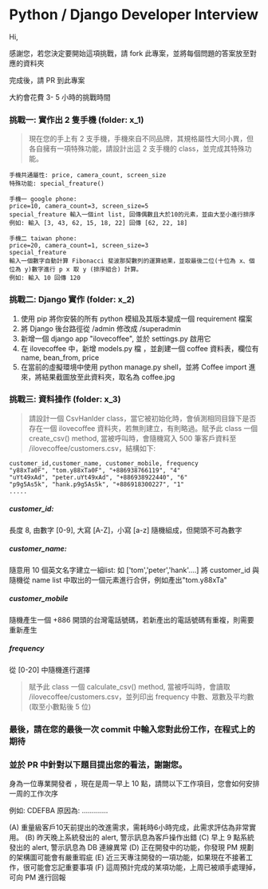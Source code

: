 # Python / Django Developer Interview

Hi,

感謝您，若您決定要開始這項挑戰，請 fork 此專案，並將每個問題的答案放至對應的資料夾

完成後，請 PR 到此專案

大約會花費 3- 5 小時的挑戰時間


### 挑戰一: 實作出 2 隻手機 (folder: x_1)

> 現在您的手上有 2 支手機，手機來自不同品牌，其規格屬性大同小異，但各自擁有一項特殊功能，請設計出這 2 支手機的 class，並完成其特殊功能。

```
手機共通屬性: price, camera_count, screen_size
特殊功能: special_freature() 

手機一 google phone:
price=10, camera_count=3, screen_size=5
special_freature 輸入一個int list, 回傳偶數且大於10的元素，並由大至小進行排序
例如: 輸入 [3, 43, 62, 15, 18, 22] 回傳 [62, 22, 18]

手機二 taiwan phone:
price=20, camera_count=1, screen_size=3
special_freature
輸入一個數字自動計算 Fibonacci 斐波那契數列的運算結果，並取最後二位(十位為 x、個位為 y)數字進行 p x 取 y (排序組合) 計算。
例如: 輸入 10 回傳 120

```


### 挑戰二: Django 實作  (folder: x_2)


1) 使用 pip 將你安裝的所有 python 模組及其版本變成一個 requirement 檔案
2) 將 Django 後台路徑從 /admin 修改成 /superadmin 
3) 新增一個 django app "ilovecoffee", 並於 settings.py 啟用它
4) 在 ilovecoffee 中，新增 models.py 檔 ，並創建一個 coffee 資料表，欄位有 name, bean_from, price
5) 在當前的虛擬環境中使用 python manage.py shell，並將 Coffee import 進來，將結果截圖放至此資料夾，取名為 coffee.jpg



### 挑戰三: 資料操作 (folder: x_3)
> 請設計一個 CsvHanlder class，當它被初始化時，會偵測相同目錄下是否存在一個 ilovecoffee 資料夾，若無則建立，有則略過。賦予此 class 一個 create_csv() method, 當被呼叫時，會隨機寫入 500 筆客戶資料至 /ilovecoffee/customers.csv，結構如下:
```
customer_id,customer_name, customer_mobile, frequency
"y88xTa0F", "tom.y88xTa0F", "+886938766119", "4"
"uYt49xAd", "peter.uYt49xAd", "+886938922440", "6"
"p9g5As5k", "hank.p9g5As5k", "+886918300227", "1"
.....
````

##### customer_id:
長度 8, 由數字 [0-9], 大寫 [A-Z]，小寫 [a-z] 隨機組成，但開頭不可為數字

##### customer_name: 
隨意用 10 個英文名字建立一組list: 如 ['tom','peter','hank'....]
將 customer_id 與隨機從 name list 中取出的一個元素進行合併，例如產出"tom.y88xTa"

##### customer_mobile
隨機產生一個 +886 開頭的台灣電話號碼，若新產出的電話號碼有重複，則需要重新產生

##### frequency
從 [0-20] 中隨機進行選擇

>
> 賦予此 class 一個 calculate_csv() method, 當被呼叫時，會讀取 /ilovecoffee/customers.csv，並列印出 frequency 中數、眾數及平均數 (取至小數點後 5 位)
>


### 最後，請在您的最後一次 commit 中輸入您對此份工作，在程式上的期待
### 並於 PR 中針對以下題目提出您的看法，謝謝您。

身為一位專業開發者 ，現在是周一早上 10 點，請問以下工作項目，您會如何安排一周的工作次序

例如:
CDEFBA
原因為: .............

(A) 重量級客戶10天前提出的改進需求，需耗時6小時完成，此需求評估為非常實用。
(B) 昨天晚上系統發出的 alert, 警示訊息為客戶操作出錯
(C) 早上 9 點系統發出的 alert, 警示訊息為 DB 連線異常
(D) 正在開發中的功能，你發現 PM 規劃的架構圖可能會有嚴重瑕疵
(E) 近三天專注開發的一項功能，如果現在不接著工作，很可能會忘記重要事項
(F) 這周預計完成的某項功能，上周已被順手處理掉，可向 PM 進行回報

